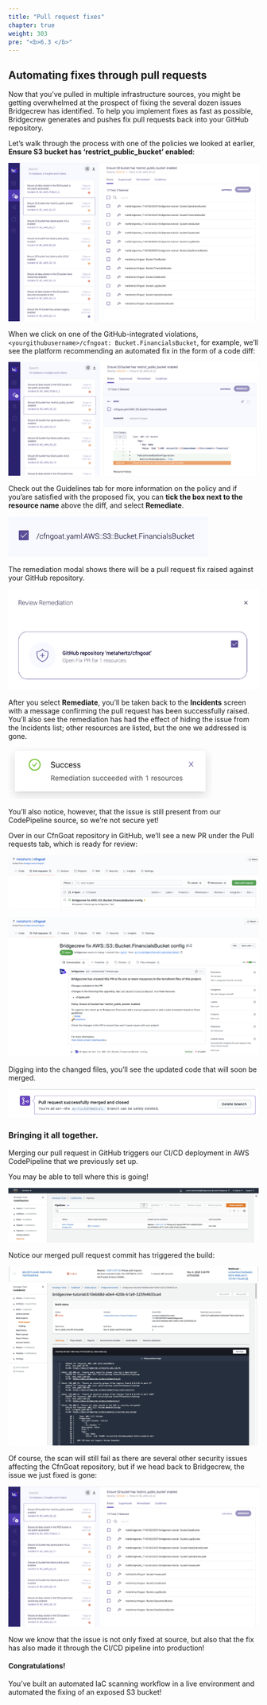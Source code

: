 ```yaml
---
title: "Pull request fixes"
chapter: true
weight: 303
pre: "<b>6.3 </b>"
---
```


## Automating fixes through pull requests

Now that you’ve pulled in multiple infrastructure sources, you might be getting overwhelmed at the prospect of fixing the several dozen issues Bridgecrew has identified. To help you implement fixes as fast as possible, Bridgecrew generates and pushes fix pull requests back into your GitHub repository. 

Let’s walk through the process with one of the policies we looked at earlier, **Ensure S3 bucket has ‘restrict_public_bucket’ enabled**:


![Showing multiple information sources in the Bridgecrew Dashboard](./images/dash-remediate-1.png "Showing multiple information sources in the Bridgecrew Dashboard")


When we click on one of the GitHub-integrated violations, `<yourgithubusername>/cfngoat: Bucket.FinancialsBucket`, for example, we’ll see the platform recommending an automated fix in the form of a code diff:


![Git remediation workflow](./images/dash-remediate-2.png "Git remediation workflow")

Check out the Guidelines tab for more information on the policy and if you’are satisfied with the proposed fix, you can **tick the box next to the resource name** above the diff, and select **Remediate**.

![Git remediation workflow](./images/dash-remediate-3.png "Git remediation workflow")

The remediation modal shows there will be a pull request fix raised against your GitHub repository.

![Git remediation workflow](./images/dash-remediate-4.png "Git remediation workflow")


After you select **Remediate**, you’ll be taken back to the **Incidents** screen with a message confirming the pull request has been successfully raised. You’ll also see the remediation has had the effect of hiding the issue from the Incidents list; other resources are listed, but the one we addressed is gone.


![Git remediation workflow](./images/dash-remediate-5.png "Git remediation workflow")

You’ll also notice, however, that the issue is still present from our CodePipeline source, so we’re not secure yet!

Over in our CfnGoat repository in GitHub, we’ll see a new PR under the Pull requests tab, which is ready for review:

![Git remediation workflow](./images/dash-remediate-6.png "Git remediation workflow")


![Git remediation workflow](./images/dash-remediate-7.png "Git remediation workflow")

Digging into the changed files, you’ll see the updated code that will soon be merged.


![Git remediation workflow](./images/dash-remediate-8.png "Git remediation workflow")


### Bringing it all together.
Merging our pull request in GitHub triggers our CI/CD deployment in AWS CodePipeline that we previously set up.

You may be able to tell where this is going!

![Git remediation workflow](./images/dash-remediate-9.png "Git remediation workflow")

Notice our merged pull request commit has triggered the build:

![Git remediation workflow](./images/dash-remediate-10.png "Git remediation workflow")
![Git remediation workflow](./images/dash-remediate-11.png "Git remediation workflow")

Of course, the scan will still fail as there are several other security issues affecting the CfnGoat repository, but if we head back to Bridgecrew, the issue we just fixed is gone:

![Git remediation workflow](./images/dash-remediate-12.png "Git remediation workflow")

Now we know that the issue is not only fixed at source, but also that the fix has also made it through the CI/CD pipeline into production!

#### Congratulations!
You’ve built an automated IaC scanning workflow in a live environment and automated the fixing of an exposed S3 bucket! 
